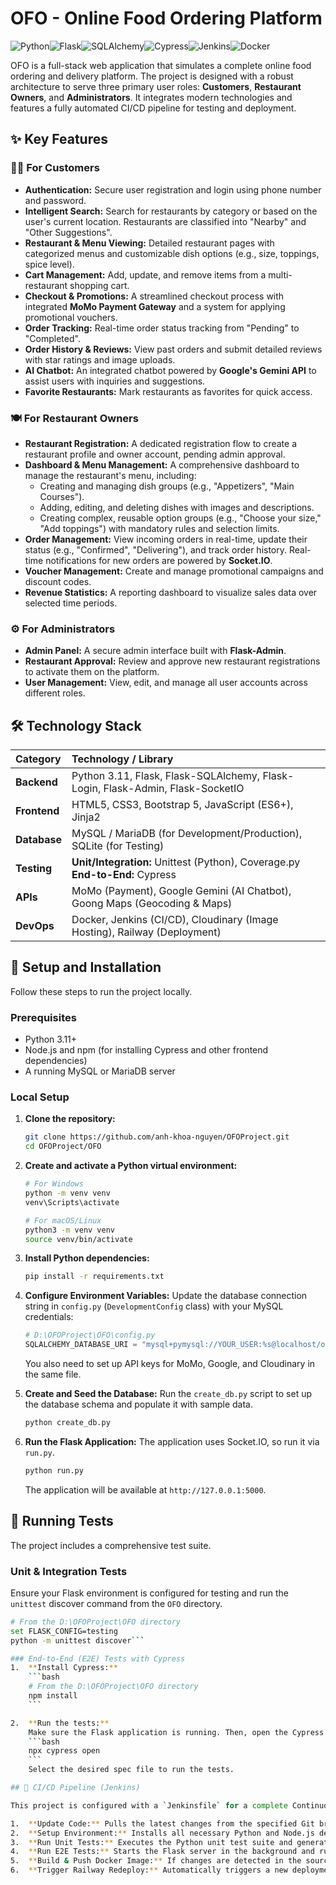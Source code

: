 # OFO - Online Food Ordering Platform

![Python](https://img.shields.io/badge/python-3.11-blue.svg)![Flask](https://img.shields.io/badge/flask-2.x-green.svg)![SQLAlchemy](https://img.shields.io/badge/SQLAlchemy-2.x-orange.svg)![Cypress](https://img.shields.io/badge/Cypress-E2E%20Testing-brightgreen)![Jenkins](https://img.shields.io/badge/Jenkins-CI/CD-blue)![Docker](https://img.shields.io/badge/Docker-Container-blue)

OFO is a full-stack web application that simulates a complete online food ordering and delivery platform. The project is designed with a robust architecture to serve three primary user roles: **Customers**, **Restaurant Owners**, and **Administrators**. It integrates modern technologies and features a fully automated CI/CD pipeline for testing and deployment.

## ✨ Key Features

### 👨‍🍳 For Customers
-   **Authentication:** Secure user registration and login using phone number and password.
-   **Intelligent Search:** Search for restaurants by category or based on the user's current location. Restaurants are classified into "Nearby" and "Other Suggestions".
-   **Restaurant & Menu Viewing:** Detailed restaurant pages with categorized menus and customizable dish options (e.g., size, toppings, spice level).
-   **Cart Management:** Add, update, and remove items from a multi-restaurant shopping cart.
-   **Checkout & Promotions:** A streamlined checkout process with integrated **MoMo Payment Gateway** and a system for applying promotional vouchers.
-   **Order Tracking:** Real-time order status tracking from "Pending" to "Completed".
-   **Order History & Reviews:** View past orders and submit detailed reviews with star ratings and image uploads.
-   **AI Chatbot:** An integrated chatbot powered by **Google's Gemini API** to assist users with inquiries and suggestions.
-   **Favorite Restaurants:** Mark restaurants as favorites for quick access.

### 🍽️ For Restaurant Owners
-   **Restaurant Registration:** A dedicated registration flow to create a restaurant profile and owner account, pending admin approval.
-   **Dashboard & Menu Management:** A comprehensive dashboard to manage the restaurant's menu, including:
    -   Creating and managing dish groups (e.g., "Appetizers", "Main Courses").
    -   Adding, editing, and deleting dishes with images and descriptions.
    -   Creating complex, reusable option groups (e.g., "Choose your size," "Add toppings") with mandatory rules and selection limits.
-   **Order Management:** View incoming orders in real-time, update their status (e.g., "Confirmed", "Delivering"), and track order history. Real-time notifications for new orders are powered by **Socket.IO**.
-   **Voucher Management:** Create and manage promotional campaigns and discount codes.
-   **Revenue Statistics:** A reporting dashboard to visualize sales data over selected time periods.

### ⚙️ For Administrators
-   **Admin Panel:** A secure admin interface built with **Flask-Admin**.
-   **Restaurant Approval:** Review and approve new restaurant registrations to activate them on the platform.
-   **User Management:** View, edit, and manage all user accounts across different roles.

## 🛠️ Technology Stack

| Category      | Technology / Library                                                              |
| :------------ | :-------------------------------------------------------------------------------- |
| **Backend**   | Python 3.11, Flask, Flask-SQLAlchemy, Flask-Login, Flask-Admin, Flask-SocketIO    |
| **Frontend**  | HTML5, CSS3, Bootstrap 5, JavaScript (ES6+), Jinja2                               |
| **Database**  | MySQL / MariaDB (for Development/Production), SQLite (for Testing)                |
| **Testing**   | **Unit/Integration:** Unittest (Python), Coverage.py <br> **End-to-End:** Cypress  |
| **APIs**      | MoMo (Payment), Google Gemini (AI Chatbot), Goong Maps (Geocoding & Maps)          |
| **DevOps**    | Docker, Jenkins (CI/CD), Cloudinary (Image Hosting), Railway (Deployment)         |

## 🚀 Setup and Installation

Follow these steps to run the project locally.

### Prerequisites
-   Python 3.11+
-   Node.js and npm (for installing Cypress and other frontend dependencies)
-   A running MySQL or MariaDB server

### Local Setup
1.  **Clone the repository:**
    ```bash
    git clone https://github.com/anh-khoa-nguyen/OFOProject.git
    cd OFOProject/OFO
    ```

2.  **Create and activate a Python virtual environment:**
    ```bash
    # For Windows
    python -m venv venv
    venv\Scripts\activate

    # For macOS/Linux
    python3 -m venv venv
    source venv/bin/activate
    ```

3.  **Install Python dependencies:**
    ```bash
    pip install -r requirements.txt
    ```

4.  **Configure Environment Variables:**
    Update the database connection string in `config.py` (`DevelopmentConfig` class) with your MySQL credentials:
    ```python
    # D:\OFOProject\OFO\config.py
    SQLALCHEMY_DATABASE_URI = "mysql+pymysql://YOUR_USER:%s@localhost/ofodb?charset=utf8mb4" % quote('YOUR_PASSWORD')
    ```
    You also need to set up API keys for MoMo, Google, and Cloudinary in the same file.

5.  **Create and Seed the Database:**
    Run the `create_db.py` script to set up the database schema and populate it with sample data.
    ```bash
    python create_db.py
    ```

6.  **Run the Flask Application:**
    The application uses Socket.IO, so run it via `run.py`.
    ```bash
    python run.py
    ```
    The application will be available at `http://127.0.0.1:5000`.

## 🧪 Running Tests

The project includes a comprehensive test suite.

### Unit & Integration Tests
Ensure your Flask environment is configured for testing and run the `unittest` discover command from the `OFO` directory.
```bash
# From the D:\OFOProject\OFO directory
set FLASK_CONFIG=testing
python -m unittest discover```

### End-to-End (E2E) Tests with Cypress
1.  **Install Cypress:**
    ```bash
    # From the D:\OFOProject\OFO directory
    npm install
    ```

2.  **Run the tests:**
    Make sure the Flask application is running. Then, open the Cypress Test Runner:
    ```bash
    npx cypress open
    ```
    Select the desired spec file to run the tests.

## 🔄 CI/CD Pipeline (Jenkins)

This project is configured with a `Jenkinsfile` for a complete Continuous Integration and Continuous Deployment pipeline, which automates the following stages:

1.  **Update Code:** Pulls the latest changes from the specified Git branch.
2.  **Setup Environment:** Installs all necessary Python and Node.js dependencies.
3.  **Run Unit Tests:** Executes the Python unit test suite and generates a coverage report.
4.  **Run E2E Tests:** Starts the Flask server in the background and runs the full Cypress E2E test suite.
5.  **Build & Push Docker Image:** If changes are detected in the source code or Docker configuration, it builds a new Docker image, tags it with the build number and `latest`, and pushes it to Docker Hub.
6.  **Trigger Railway Redeploy:** Automatically triggers a new deployment on the Railway hosting platform using the latest Docker image.
